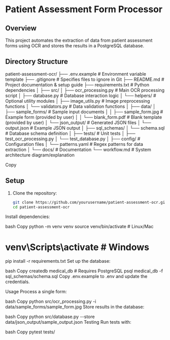 # Patient Assessment Form Processor

## Overview
This project automates the extraction of data from patient assessment forms using OCR and stores the results in a PostgreSQL database.

## Directory Structure

patient-assessment-ocr/
├── .env.example                # Environment variable template
├── .gitignore                  # Specifies files to ignore in Git
├── README.md                   # Project documentation & setup guide
├── requirements.txt            # Python dependencies
│
├── src/
│   ├── ocr_processing.py       # Main OCR processing script
│   ├── database.py             # Database interaction logic
│   └── helpers/                # Optional utility modules
│       ├── image_utils.py      # Image preprocessing functions
│       └── validators.py       # Data validation functions
│
├── data/
│   ├── sample_forms/           # Sample input documents
│   │   ├── sample_form.jpg     # Example form (provided by user)
│   │   └── blank_form.pdf      # Blank template (provided by user)
│   └── json_output/            # Generated JSON files
│       └── output.json  # Example JSON output
│
├── sql_schemas/
│   └── schema.sql              # Database schema definition
│
├── tests/                      # Unit tests
│   ├── test_ocr_processing.py
│   └── test_database.py
│
├── config/                     # Configuration files
│   └── patterns.yaml           # Regex patterns for data extraction
│
└── docs/                       # Documentation
    └── workflow.md             # System architecture diagram/explanation

Copy

## Setup
1. Clone the repository:
   ```bash
   git clone https://github.com/yourusername/patient-assessment-ocr.git
   cd patient-assessment-ocr
Install dependencies:

bash
Copy
python -m venv venv
source venv/bin/activate  # Linux/Mac
# venv\Scripts\activate   # Windows
pip install -r requirements.txt
Set up the database:

bash
Copy
createdb medical_db  # Requires PostgreSQL
psql medical_db -f sql_schemas/schema.sql
Copy .env.example to .env and update the credentials.

Usage
Process a single form:

bash
Copy
python src/ocr_processing.py -i data/sample_forms/sample_form.jpg
Store results in the database:

bash
Copy
python src/database.py --store data/json_output/sample_output.json
Testing
Run tests with:

bash
Copy
pytest tests/